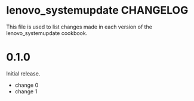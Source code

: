 # lenovo_systemupdate CHANGELOG

This file is used to list changes made in each version of the lenovo_systemupdate cookbook.

# 0.1.0

Initial release.

- change 0
- change 1

